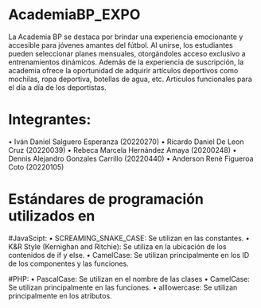 # AcademiaBP_EXPO
La Academia BP se destaca por brindar una experiencia emocionante y accesible para jóvenes amantes del fútbol. Al unirse, los estudiantes pueden seleccionar planes mensuales, otorgándoles acceso exclusivo a entrenamientos dinámicos. Además de la experiencia de suscripción, la academia ofrece la oportunidad de adquirir artículos deportivos como mochilas, ropa deportiva, botellas de agua, etc. Artículos funcionales para el día a día de los deportistas.

# Integrantes:
• Iván Daniel Salguero Esperanza (20220270)
• Ricardo Daniel De Leon Cruz (20220039)
• Rebeca Marcela Hernández Amaya (20200248)
• Dennis Alejandro Gonzales Carrillo (20220440)
• Anderson Renè Figueroa Coto (20220105)

# Estándares de programación utilizados en
#JavaScipt:
• SCREAMING_SNAKE_CASE: Se utilizan en las constantes.
• K&R Style (Kernighan and Ritchie): Se utiliza en la ubicación de los contenidos de if y else.
• CamelCase: Se utilizan principalmente en los ID de los componentes y las funciones.

#PHP:
• PascalCase: Se utilizan en el nombre de las clases
• CamelCase: Se utilizan principalmente en las funciones.
• alllowercase: Se utilizan principalmente en los atributos.
